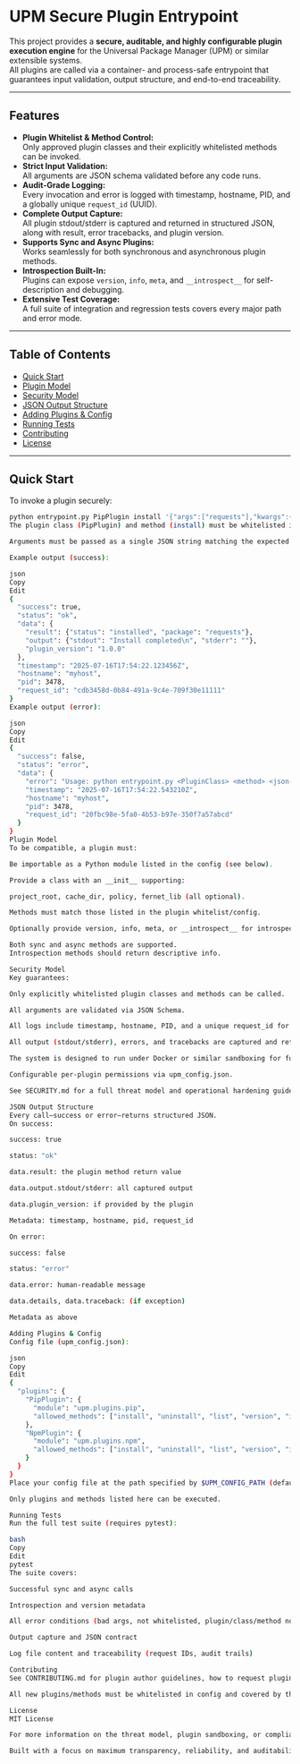# UPM Secure Plugin Entrypoint

This project provides a **secure, auditable, and highly configurable plugin execution engine** for the Universal Package Manager (UPM) or similar extensible systems.  
All plugins are called via a container- and process-safe entrypoint that guarantees input validation, output structure, and end-to-end traceability.

---

## Features

- **Plugin Whitelist & Method Control:**  
  Only approved plugin classes and their explicitly whitelisted methods can be invoked.
- **Strict Input Validation:**  
  All arguments are JSON schema validated before any code runs.
- **Audit-Grade Logging:**  
  Every invocation and error is logged with timestamp, hostname, PID, and a globally unique `request_id` (UUID).
- **Complete Output Capture:**  
  All plugin stdout/stderr is captured and returned in structured JSON, along with result, error tracebacks, and plugin version.
- **Supports Sync and Async Plugins:**  
  Works seamlessly for both synchronous and asynchronous plugin methods.
- **Introspection Built-In:**  
  Plugins can expose `version`, `info`, `meta`, and `__introspect__` for self-description and debugging.
- **Extensive Test Coverage:**  
  A full suite of integration and regression tests covers every major path and error mode.

---

## Table of Contents

- [Quick Start](#quick-start)
- [Plugin Model](#plugin-model)
- [Security Model](#security-model)
- [JSON Output Structure](#json-output-structure)
- [Adding Plugins & Config](#adding-plugins--config)
- [Running Tests](#running-tests)
- [Contributing](#contributing)
- [License](#license)

---

## Quick Start

To invoke a plugin securely:

```bash
python entrypoint.py PipPlugin install '{"args":["requests"],"kwargs":{}}'
The plugin class (PipPlugin) and method (install) must be whitelisted in the config.

Arguments must be passed as a single JSON string matching the expected schema.

Example output (success):

json
Copy
Edit
{
  "success": true,
  "status": "ok",
  "data": {
    "result": {"status": "installed", "package": "requests"},
    "output": {"stdout": "Install completed\n", "stderr": ""},
    "plugin_version": "1.0.0"
  },
  "timestamp": "2025-07-16T17:54:22.123456Z",
  "hostname": "myhost",
  "pid": 3478,
  "request_id": "cdb3458d-0b84-491a-9c4e-709f30e11111"
}
Example output (error):

json
Copy
Edit
{
  "success": false,
  "status": "error",
  "data": {
    "error": "Usage: python entrypoint.py <PluginClass> <method> <json-args>",
    "timestamp": "2025-07-16T17:54:22.543210Z",
    "hostname": "myhost",
    "pid": 3478,
    "request_id": "20fbc98e-5fa0-4b53-b97e-350f7a57abcd"
  }
}
Plugin Model
To be compatible, a plugin must:

Be importable as a Python module listed in the config (see below).

Provide a class with an __init__ supporting:

project_root, cache_dir, policy, fernet_lib (all optional).

Methods must match those listed in the plugin whitelist/config.

Optionally provide version, info, meta, or __introspect__ for introspection.

Both sync and async methods are supported.
Introspection methods should return descriptive info.

Security Model
Key guarantees:

Only explicitly whitelisted plugin classes and methods can be called.

All arguments are validated via JSON Schema.

All logs include timestamp, hostname, PID, and a unique request_id for audit traceability.

All output (stdout/stderr), errors, and tracebacks are captured and returned as structured JSON.

The system is designed to run under Docker or similar sandboxing for further isolation.

Configurable per-plugin permissions via upm_config.json.

See SECURITY.md for a full threat model and operational hardening guide.

JSON Output Structure
Every call—success or error—returns structured JSON.
On success:

success: true

status: "ok"

data.result: the plugin method return value

data.output.stdout/stderr: all captured output

data.plugin_version: if provided by the plugin

Metadata: timestamp, hostname, pid, request_id

On error:

success: false

status: "error"

data.error: human-readable message

data.details, data.traceback: (if exception)

Metadata as above

Adding Plugins & Config
Config file (upm_config.json):

json
Copy
Edit
{
  "plugins": {
    "PipPlugin": {
      "module": "upm.plugins.pip",
      "allowed_methods": ["install", "uninstall", "list", "version", "info", "meta"]
    },
    "NpmPlugin": {
      "module": "upm.plugins.npm",
      "allowed_methods": ["install", "uninstall", "list", "version", "info", "meta"]
    }
  }
}
Place your config file at the path specified by $UPM_CONFIG_PATH (defaults to upm_config.json in CWD).

Only plugins and methods listed here can be executed.

Running Tests
Run the full test suite (requires pytest):

bash
Copy
Edit
pytest
The suite covers:

Successful sync and async calls

Introspection and version metadata

All error conditions (bad args, not whitelisted, plugin/class/method not found, uncaught errors)

Output capture and JSON contract

Log file content and traceability (request IDs, audit trails)

Contributing
See CONTRIBUTING.md for plugin author guidelines, how to request plugin approval, and code/test standards.

All new plugins/methods must be whitelisted in config and covered by the test suite.

License
MIT License

For more information on the threat model, plugin sandboxing, or compliance, see SECURITY.md.

Built with a focus on maximum transparency, reliability, and auditability.